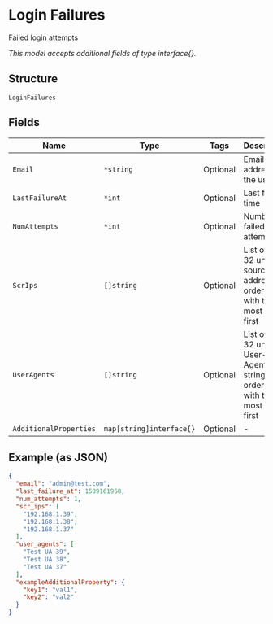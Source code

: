 
# Login Failures

Failed login attempts

*This model accepts additional fields of type interface{}.*

## Structure

`LoginFailures`

## Fields

| Name | Type | Tags | Description |
|  --- | --- | --- | --- |
| `Email` | `*string` | Optional | Email address of the user |
| `LastFailureAt` | `*int` | Optional | Last failure time |
| `NumAttempts` | `*int` | Optional | Number of failed login attempts |
| `ScrIps` | `[]string` | Optional | List of up to 32 unique source IP addresses, ordered with the most recent first |
| `UserAgents` | `[]string` | Optional | List of up to 32 unique User-Agent strings, ordered with the most recent first |
| `AdditionalProperties` | `map[string]interface{}` | Optional | - |

## Example (as JSON)

```json
{
  "email": "admin@test.com",
  "last_failure_at": 1509161968,
  "num_attempts": 1,
  "scr_ips": [
    "192.168.1.39",
    "192.168.1.38",
    "192.168.1.37"
  ],
  "user_agents": [
    "Test UA 39",
    "Test UA 38",
    "Test UA 37"
  ],
  "exampleAdditionalProperty": {
    "key1": "val1",
    "key2": "val2"
  }
}
```

